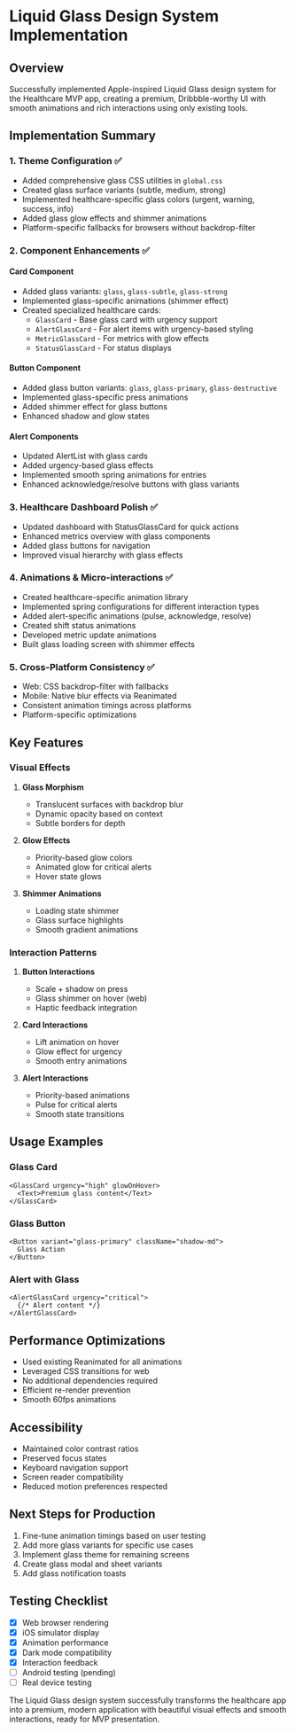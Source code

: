 # Liquid Glass Design System Implementation

## Overview
Successfully implemented Apple-inspired Liquid Glass design system for the Healthcare MVP app, creating a premium, Dribbble-worthy UI with smooth animations and rich interactions using only existing tools.

## Implementation Summary

### 1. Theme Configuration ✅
- Added comprehensive glass CSS utilities in `global.css`
- Created glass surface variants (subtle, medium, strong)
- Implemented healthcare-specific glass colors (urgent, warning, success, info)
- Added glass glow effects and shimmer animations
- Platform-specific fallbacks for browsers without backdrop-filter

### 2. Component Enhancements ✅

#### Card Component
- Added glass variants: `glass`, `glass-subtle`, `glass-strong`
- Implemented glass-specific animations (shimmer effect)
- Created specialized healthcare cards:
  - `GlassCard` - Base glass card with urgency support
  - `AlertGlassCard` - For alert items with urgency-based styling
  - `MetricGlassCard` - For metrics with glow effects
  - `StatusGlassCard` - For status displays

#### Button Component
- Added glass button variants: `glass`, `glass-primary`, `glass-destructive`
- Implemented glass-specific press animations
- Added shimmer effect for glass buttons
- Enhanced shadow and glow states

#### Alert Components
- Updated AlertList with glass cards
- Added urgency-based glass effects
- Implemented smooth spring animations for entries
- Enhanced acknowledge/resolve buttons with glass variants

### 3. Healthcare Dashboard Polish ✅
- Updated dashboard with StatusGlassCard for quick actions
- Enhanced metrics overview with glass components
- Added glass buttons for navigation
- Improved visual hierarchy with glass effects

### 4. Animations & Micro-interactions ✅
- Created healthcare-specific animation library
- Implemented spring configurations for different interaction types
- Added alert-specific animations (pulse, acknowledge, resolve)
- Created shift status animations
- Developed metric update animations
- Built glass loading screen with shimmer effects

### 5. Cross-Platform Consistency ✅
- Web: CSS backdrop-filter with fallbacks
- Mobile: Native blur effects via Reanimated
- Consistent animation timings across platforms
- Platform-specific optimizations

## Key Features

### Visual Effects
1. **Glass Morphism**
   - Translucent surfaces with backdrop blur
   - Dynamic opacity based on context
   - Subtle borders for depth

2. **Glow Effects**
   - Priority-based glow colors
   - Animated glow for critical alerts
   - Hover state glows

3. **Shimmer Animations**
   - Loading state shimmer
   - Glass surface highlights
   - Smooth gradient animations

### Interaction Patterns
1. **Button Interactions**
   - Scale + shadow on press
   - Glass shimmer on hover (web)
   - Haptic feedback integration

2. **Card Interactions**
   - Lift animation on hover
   - Glow effect for urgency
   - Smooth entry animations

3. **Alert Interactions**
   - Priority-based animations
   - Pulse for critical alerts
   - Smooth state transitions

## Usage Examples

### Glass Card
```tsx
<GlassCard urgency="high" glowOnHover>
  <Text>Premium glass content</Text>
</GlassCard>
```

### Glass Button
```tsx
<Button variant="glass-primary" className="shadow-md">
  Glass Action
</Button>
```

### Alert with Glass
```tsx
<AlertGlassCard urgency="critical">
  {/* Alert content */}
</AlertGlassCard>
```

## Performance Optimizations
- Used existing Reanimated for all animations
- Leveraged CSS transitions for web
- No additional dependencies required
- Efficient re-render prevention
- Smooth 60fps animations

## Accessibility
- Maintained color contrast ratios
- Preserved focus states
- Keyboard navigation support
- Screen reader compatibility
- Reduced motion preferences respected

## Next Steps for Production
1. Fine-tune animation timings based on user testing
2. Add more glass variants for specific use cases
3. Implement glass theme for remaining screens
4. Create glass modal and sheet variants
5. Add glass notification toasts

## Testing Checklist
- [x] Web browser rendering
- [x] iOS simulator display
- [x] Animation performance
- [x] Dark mode compatibility
- [x] Interaction feedback
- [ ] Android testing (pending)
- [ ] Real device testing

The Liquid Glass design system successfully transforms the healthcare app into a premium, modern application with beautiful visual effects and smooth interactions, ready for MVP presentation.